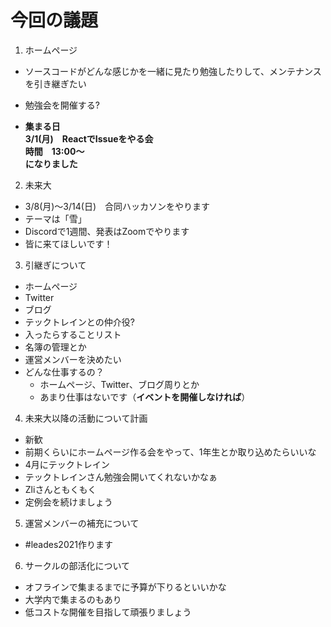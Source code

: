 # 今回の議題
1. ホームページ  
  - ソースコードがどんな感じかを一緒に見たり勉強したりして、メンテナンスを引き継ぎたい  
  - 勉強会を開催する?  
  
  - **集まる日  
    3/1(月)　ReactでIssueをやる会  
    時間　13:00～  
    になりました**  
  
2. 未来大  
- 3/8(月)～3/14(日)　合同ハッカソンをやります  
- テーマは「雪」  
- Discordで1週間、発表はZoomでやります  
- 皆に来てほしいです！  
  
3. 引継ぎについて  
- ホームページ  
- Twitter  
- ブログ  
- テックトレインとの仲介役?  
- 入ったらすることリスト  
- 名簿の管理とか  
- 運営メンバーを決めたい  
- どんな仕事するの？  
  - ホームページ、Twitter、ブログ周りとか  
  - あまり仕事はないです（**イベントを開催しなければ**）  
  
4. 未来大以降の活動について計画  
- 新歓  
- 前期くらいにホームページ作る会をやって、1年生とか取り込めたらいいな  
- 4月にテックトレイン  
- テックトレインさん勉強会開いてくれないかなぁ  
- Zliさんともくもく  
- 定例会を続けましょう  
  
5. 運営メンバーの補充について  
- #leades2021作ります  
  
6. サークルの部活化について
- オフラインで集まるまでに予算が下りるといいかな  
- 大学内で集まるのもあり  
- 低コストな開催を目指して頑張りましょう  
  

